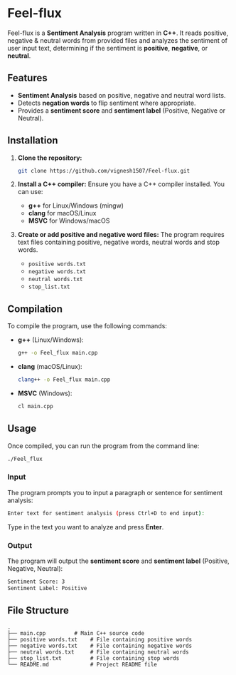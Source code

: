 # Feel-flux

Feel-flux is a **Sentiment Analysis** program written in **C++**. It reads positive, negative & neutral words from provided files and analyzes the sentiment of user input text, determining if the sentiment is **positive**, **negative**, or **neutral**.

## Features
- **Sentiment Analysis** based on positive, negative and neutral word lists.
- Detects **negation words** to flip sentiment where appropriate.
- Provides a **sentiment score** and **sentiment label** (Positive, Negative or Neutral).

## Installation

1. **Clone the repository:**
   ```bash
   git clone https://github.com/vignesh1507/Feel-flux.git
   ```

2. **Install a C++ compiler:**
   Ensure you have a C++ compiler installed. You can use:
   - **g++** for Linux/Windows (mingw)
   - **clang** for macOS/Linux
   - **MSVC** for Windows/macOS

3. **Create or add positive and negative word files:**
   The program requires text files containing positive, negative words, neutral words and stop words.

   - `positive words.txt`
   - `negative words.txt`
   - `neutral words.txt`
   - `stop_list.txt`

## Compilation

To compile the program, use the following commands:

- **g++** (Linux/Windows):
  ```bash
  g++ -o Feel_flux main.cpp
  ```

- **clang** (macOS/Linux):
  ```bash
  clang++ -o Feel_flux main.cpp
  ```

- **MSVC** (Windows):
  ```bash
  cl main.cpp
  ```

## Usage

Once compiled, you can run the program from the command line:

```bash
./Feel_flux
```

### Input

The program prompts you to input a paragraph or sentence for sentiment analysis:

```bash
Enter text for sentiment analysis (press Ctrl+D to end input):
```

Type in the text you want to analyze and press **Enter**.

### Output

The program will output the **sentiment score** and **sentiment label** (Positive, Negative, Neutral):

```bash
Sentiment Score: 3
Sentiment Label: Positive
```

## File Structure

```
.
├── main.cpp         # Main C++ source code
├── positive words.txt    # File containing positive words
├── negative words.txt    # File containing negative words
├── neutral words.txt     # File containing neutral words
├── stop_list.txt         # File containing stop words
└── README.md             # Project README file
```

